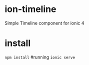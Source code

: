 # ion-timeline
Simple Timeline component for ionic 4
# install
```npm install```
#running
```ionic serve```
